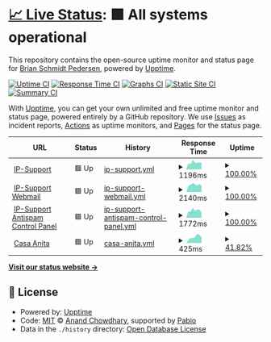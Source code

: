 # [📈 Live Status](https://xmpl.dk): <!--live status--> **🟩 All systems operational**

This repository contains the open-source uptime monitor and status page for [Brian Schmidt Pedersen](https://xmpl.dk), powered by [Upptime](https://github.com/upptime/upptime).

[![Uptime CI](https://github.com/briped/upptime/workflows/Uptime%20CI/badge.svg)](https://github.com/briped/upptime/actions?query=workflow%3A%22Uptime+CI%22)
[![Response Time CI](https://github.com/briped/upptime/workflows/Response%20Time%20CI/badge.svg)](https://github.com/briped/upptime/actions?query=workflow%3A%22Response+Time+CI%22)
[![Graphs CI](https://github.com/briped/upptime/workflows/Graphs%20CI/badge.svg)](https://github.com/briped/upptime/actions?query=workflow%3A%22Graphs+CI%22)
[![Static Site CI](https://github.com/briped/upptime/workflows/Static%20Site%20CI/badge.svg)](https://github.com/briped/upptime/actions?query=workflow%3A%22Static+Site+CI%22)
[![Summary CI](https://github.com/briped/upptime/workflows/Summary%20CI/badge.svg)](https://github.com/briped/upptime/actions?query=workflow%3A%22Summary+CI%22)

With [Upptime](https://upptime.js.org), you can get your own unlimited and free uptime monitor and status page, powered entirely by a GitHub repository. We use [Issues](https://github.com/briped/upptime/issues) as incident reports, [Actions](https://github.com/briped/upptime/actions) as uptime monitors, and [Pages](https://xmpl.dk) for the status page.

<!--start: status pages-->
<!-- This summary is generated by Upptime (https://github.com/upptime/upptime) -->
<!-- Do not edit this manually, your changes will be overwritten -->
<!-- prettier-ignore -->
| URL | Status | History | Response Time | Uptime |
| --- | ------ | ------- | ------------- | ------ |
| <img alt="" src="https://icons.duckduckgo.com/ip3/ip-support.dk.ico" height="13"> [IP-Support](https://ip-support.dk/) | 🟩 Up | [ip-support.yml](https://github.com/briped/upptime/commits/HEAD/history/ip-support.yml) | <details><summary><img alt="Response time graph" src="./graphs/ip-support/response-time-week.png" height="20"> 1196ms</summary><br><a href="https://up.xmpl.dk/history/ip-support"><img alt="Response time 1122" src="https://img.shields.io/endpoint?url=https%3A%2F%2Fraw.githubusercontent.com%2Fbriped%2Fupptime%2FHEAD%2Fapi%2Fip-support%2Fresponse-time.json"></a><br><a href="https://up.xmpl.dk/history/ip-support"><img alt="24-hour response time 1159" src="https://img.shields.io/endpoint?url=https%3A%2F%2Fraw.githubusercontent.com%2Fbriped%2Fupptime%2FHEAD%2Fapi%2Fip-support%2Fresponse-time-day.json"></a><br><a href="https://up.xmpl.dk/history/ip-support"><img alt="7-day response time 1196" src="https://img.shields.io/endpoint?url=https%3A%2F%2Fraw.githubusercontent.com%2Fbriped%2Fupptime%2FHEAD%2Fapi%2Fip-support%2Fresponse-time-week.json"></a><br><a href="https://up.xmpl.dk/history/ip-support"><img alt="30-day response time 1295" src="https://img.shields.io/endpoint?url=https%3A%2F%2Fraw.githubusercontent.com%2Fbriped%2Fupptime%2FHEAD%2Fapi%2Fip-support%2Fresponse-time-month.json"></a><br><a href="https://up.xmpl.dk/history/ip-support"><img alt="1-year response time 1122" src="https://img.shields.io/endpoint?url=https%3A%2F%2Fraw.githubusercontent.com%2Fbriped%2Fupptime%2FHEAD%2Fapi%2Fip-support%2Fresponse-time-year.json"></a></details> | <details><summary><a href="https://up.xmpl.dk/history/ip-support">100.00%</a></summary><a href="https://up.xmpl.dk/history/ip-support"><img alt="All-time uptime 99.98%" src="https://img.shields.io/endpoint?url=https%3A%2F%2Fraw.githubusercontent.com%2Fbriped%2Fupptime%2FHEAD%2Fapi%2Fip-support%2Fuptime.json"></a><br><a href="https://up.xmpl.dk/history/ip-support"><img alt="24-hour uptime 100.00%" src="https://img.shields.io/endpoint?url=https%3A%2F%2Fraw.githubusercontent.com%2Fbriped%2Fupptime%2FHEAD%2Fapi%2Fip-support%2Fuptime-day.json"></a><br><a href="https://up.xmpl.dk/history/ip-support"><img alt="7-day uptime 100.00%" src="https://img.shields.io/endpoint?url=https%3A%2F%2Fraw.githubusercontent.com%2Fbriped%2Fupptime%2FHEAD%2Fapi%2Fip-support%2Fuptime-week.json"></a><br><a href="https://up.xmpl.dk/history/ip-support"><img alt="30-day uptime 100.00%" src="https://img.shields.io/endpoint?url=https%3A%2F%2Fraw.githubusercontent.com%2Fbriped%2Fupptime%2FHEAD%2Fapi%2Fip-support%2Fuptime-month.json"></a><br><a href="https://up.xmpl.dk/history/ip-support"><img alt="1-year uptime 99.98%" src="https://img.shields.io/endpoint?url=https%3A%2F%2Fraw.githubusercontent.com%2Fbriped%2Fupptime%2FHEAD%2Fapi%2Fip-support%2Fuptime-year.json"></a></details>
| <img alt="" src="https://icons.duckduckgo.com/ip3/owa.ip-support.dk.ico" height="13"> [IP-Support Webmail](https://owa.ip-support.dk) | 🟩 Up | [ip-support-webmail.yml](https://github.com/briped/upptime/commits/HEAD/history/ip-support-webmail.yml) | <details><summary><img alt="Response time graph" src="./graphs/ip-support-webmail/response-time-week.png" height="20"> 2140ms</summary><br><a href="https://up.xmpl.dk/history/ip-support-webmail"><img alt="Response time 2105" src="https://img.shields.io/endpoint?url=https%3A%2F%2Fraw.githubusercontent.com%2Fbriped%2Fupptime%2FHEAD%2Fapi%2Fip-support-webmail%2Fresponse-time.json"></a><br><a href="https://up.xmpl.dk/history/ip-support-webmail"><img alt="24-hour response time 1850" src="https://img.shields.io/endpoint?url=https%3A%2F%2Fraw.githubusercontent.com%2Fbriped%2Fupptime%2FHEAD%2Fapi%2Fip-support-webmail%2Fresponse-time-day.json"></a><br><a href="https://up.xmpl.dk/history/ip-support-webmail"><img alt="7-day response time 2140" src="https://img.shields.io/endpoint?url=https%3A%2F%2Fraw.githubusercontent.com%2Fbriped%2Fupptime%2FHEAD%2Fapi%2Fip-support-webmail%2Fresponse-time-week.json"></a><br><a href="https://up.xmpl.dk/history/ip-support-webmail"><img alt="30-day response time 2133" src="https://img.shields.io/endpoint?url=https%3A%2F%2Fraw.githubusercontent.com%2Fbriped%2Fupptime%2FHEAD%2Fapi%2Fip-support-webmail%2Fresponse-time-month.json"></a><br><a href="https://up.xmpl.dk/history/ip-support-webmail"><img alt="1-year response time 2105" src="https://img.shields.io/endpoint?url=https%3A%2F%2Fraw.githubusercontent.com%2Fbriped%2Fupptime%2FHEAD%2Fapi%2Fip-support-webmail%2Fresponse-time-year.json"></a></details> | <details><summary><a href="https://up.xmpl.dk/history/ip-support-webmail">100.00%</a></summary><a href="https://up.xmpl.dk/history/ip-support-webmail"><img alt="All-time uptime 99.89%" src="https://img.shields.io/endpoint?url=https%3A%2F%2Fraw.githubusercontent.com%2Fbriped%2Fupptime%2FHEAD%2Fapi%2Fip-support-webmail%2Fuptime.json"></a><br><a href="https://up.xmpl.dk/history/ip-support-webmail"><img alt="24-hour uptime 100.00%" src="https://img.shields.io/endpoint?url=https%3A%2F%2Fraw.githubusercontent.com%2Fbriped%2Fupptime%2FHEAD%2Fapi%2Fip-support-webmail%2Fuptime-day.json"></a><br><a href="https://up.xmpl.dk/history/ip-support-webmail"><img alt="7-day uptime 100.00%" src="https://img.shields.io/endpoint?url=https%3A%2F%2Fraw.githubusercontent.com%2Fbriped%2Fupptime%2FHEAD%2Fapi%2Fip-support-webmail%2Fuptime-week.json"></a><br><a href="https://up.xmpl.dk/history/ip-support-webmail"><img alt="30-day uptime 99.81%" src="https://img.shields.io/endpoint?url=https%3A%2F%2Fraw.githubusercontent.com%2Fbriped%2Fupptime%2FHEAD%2Fapi%2Fip-support-webmail%2Fuptime-month.json"></a><br><a href="https://up.xmpl.dk/history/ip-support-webmail"><img alt="1-year uptime 99.89%" src="https://img.shields.io/endpoint?url=https%3A%2F%2Fraw.githubusercontent.com%2Fbriped%2Fupptime%2FHEAD%2Fapi%2Fip-support-webmail%2Fuptime-year.json"></a></details>
| <img alt="" src="https://icons.duckduckgo.com/ip3/antispam.ip-support.dk.ico" height="13"> [IP-Support Antispam Control Panel](https://antispam.ip-support.dk) | 🟩 Up | [ip-support-antispam-control-panel.yml](https://github.com/briped/upptime/commits/HEAD/history/ip-support-antispam-control-panel.yml) | <details><summary><img alt="Response time graph" src="./graphs/ip-support-antispam-control-panel/response-time-week.png" height="20"> 1772ms</summary><br><a href="https://up.xmpl.dk/history/ip-support-antispam-control-panel"><img alt="Response time 1685" src="https://img.shields.io/endpoint?url=https%3A%2F%2Fraw.githubusercontent.com%2Fbriped%2Fupptime%2FHEAD%2Fapi%2Fip-support-antispam-control-panel%2Fresponse-time.json"></a><br><a href="https://up.xmpl.dk/history/ip-support-antispam-control-panel"><img alt="24-hour response time 1286" src="https://img.shields.io/endpoint?url=https%3A%2F%2Fraw.githubusercontent.com%2Fbriped%2Fupptime%2FHEAD%2Fapi%2Fip-support-antispam-control-panel%2Fresponse-time-day.json"></a><br><a href="https://up.xmpl.dk/history/ip-support-antispam-control-panel"><img alt="7-day response time 1772" src="https://img.shields.io/endpoint?url=https%3A%2F%2Fraw.githubusercontent.com%2Fbriped%2Fupptime%2FHEAD%2Fapi%2Fip-support-antispam-control-panel%2Fresponse-time-week.json"></a><br><a href="https://up.xmpl.dk/history/ip-support-antispam-control-panel"><img alt="30-day response time 1931" src="https://img.shields.io/endpoint?url=https%3A%2F%2Fraw.githubusercontent.com%2Fbriped%2Fupptime%2FHEAD%2Fapi%2Fip-support-antispam-control-panel%2Fresponse-time-month.json"></a><br><a href="https://up.xmpl.dk/history/ip-support-antispam-control-panel"><img alt="1-year response time 1685" src="https://img.shields.io/endpoint?url=https%3A%2F%2Fraw.githubusercontent.com%2Fbriped%2Fupptime%2FHEAD%2Fapi%2Fip-support-antispam-control-panel%2Fresponse-time-year.json"></a></details> | <details><summary><a href="https://up.xmpl.dk/history/ip-support-antispam-control-panel">100.00%</a></summary><a href="https://up.xmpl.dk/history/ip-support-antispam-control-panel"><img alt="All-time uptime 96.76%" src="https://img.shields.io/endpoint?url=https%3A%2F%2Fraw.githubusercontent.com%2Fbriped%2Fupptime%2FHEAD%2Fapi%2Fip-support-antispam-control-panel%2Fuptime.json"></a><br><a href="https://up.xmpl.dk/history/ip-support-antispam-control-panel"><img alt="24-hour uptime 100.00%" src="https://img.shields.io/endpoint?url=https%3A%2F%2Fraw.githubusercontent.com%2Fbriped%2Fupptime%2FHEAD%2Fapi%2Fip-support-antispam-control-panel%2Fuptime-day.json"></a><br><a href="https://up.xmpl.dk/history/ip-support-antispam-control-panel"><img alt="7-day uptime 100.00%" src="https://img.shields.io/endpoint?url=https%3A%2F%2Fraw.githubusercontent.com%2Fbriped%2Fupptime%2FHEAD%2Fapi%2Fip-support-antispam-control-panel%2Fuptime-week.json"></a><br><a href="https://up.xmpl.dk/history/ip-support-antispam-control-panel"><img alt="30-day uptime 92.11%" src="https://img.shields.io/endpoint?url=https%3A%2F%2Fraw.githubusercontent.com%2Fbriped%2Fupptime%2FHEAD%2Fapi%2Fip-support-antispam-control-panel%2Fuptime-month.json"></a><br><a href="https://up.xmpl.dk/history/ip-support-antispam-control-panel"><img alt="1-year uptime 96.76%" src="https://img.shields.io/endpoint?url=https%3A%2F%2Fraw.githubusercontent.com%2Fbriped%2Fupptime%2FHEAD%2Fapi%2Fip-support-antispam-control-panel%2Fuptime-year.json"></a></details>
| <img alt="" src="https://icons.duckduckgo.com/ip3/casaanita.dk.ico" height="13"> [Casa Anita](http://casaanita.dk) | 🟩 Up | [casa-anita.yml](https://github.com/briped/upptime/commits/HEAD/history/casa-anita.yml) | <details><summary><img alt="Response time graph" src="./graphs/casa-anita/response-time-week.png" height="20"> 425ms</summary><br><a href="https://up.xmpl.dk/history/casa-anita"><img alt="Response time 431" src="https://img.shields.io/endpoint?url=https%3A%2F%2Fraw.githubusercontent.com%2Fbriped%2Fupptime%2FHEAD%2Fapi%2Fcasa-anita%2Fresponse-time.json"></a><br><a href="https://up.xmpl.dk/history/casa-anita"><img alt="24-hour response time 408" src="https://img.shields.io/endpoint?url=https%3A%2F%2Fraw.githubusercontent.com%2Fbriped%2Fupptime%2FHEAD%2Fapi%2Fcasa-anita%2Fresponse-time-day.json"></a><br><a href="https://up.xmpl.dk/history/casa-anita"><img alt="7-day response time 425" src="https://img.shields.io/endpoint?url=https%3A%2F%2Fraw.githubusercontent.com%2Fbriped%2Fupptime%2FHEAD%2Fapi%2Fcasa-anita%2Fresponse-time-week.json"></a><br><a href="https://up.xmpl.dk/history/casa-anita"><img alt="30-day response time 446" src="https://img.shields.io/endpoint?url=https%3A%2F%2Fraw.githubusercontent.com%2Fbriped%2Fupptime%2FHEAD%2Fapi%2Fcasa-anita%2Fresponse-time-month.json"></a><br><a href="https://up.xmpl.dk/history/casa-anita"><img alt="1-year response time 431" src="https://img.shields.io/endpoint?url=https%3A%2F%2Fraw.githubusercontent.com%2Fbriped%2Fupptime%2FHEAD%2Fapi%2Fcasa-anita%2Fresponse-time-year.json"></a></details> | <details><summary><a href="https://up.xmpl.dk/history/casa-anita">41.82%</a></summary><a href="https://up.xmpl.dk/history/casa-anita"><img alt="All-time uptime 94.50%" src="https://img.shields.io/endpoint?url=https%3A%2F%2Fraw.githubusercontent.com%2Fbriped%2Fupptime%2FHEAD%2Fapi%2Fcasa-anita%2Fuptime.json"></a><br><a href="https://up.xmpl.dk/history/casa-anita"><img alt="24-hour uptime 100.00%" src="https://img.shields.io/endpoint?url=https%3A%2F%2Fraw.githubusercontent.com%2Fbriped%2Fupptime%2FHEAD%2Fapi%2Fcasa-anita%2Fuptime-day.json"></a><br><a href="https://up.xmpl.dk/history/casa-anita"><img alt="7-day uptime 41.82%" src="https://img.shields.io/endpoint?url=https%3A%2F%2Fraw.githubusercontent.com%2Fbriped%2Fupptime%2FHEAD%2Fapi%2Fcasa-anita%2Fuptime-week.json"></a><br><a href="https://up.xmpl.dk/history/casa-anita"><img alt="30-day uptime 86.61%" src="https://img.shields.io/endpoint?url=https%3A%2F%2Fraw.githubusercontent.com%2Fbriped%2Fupptime%2FHEAD%2Fapi%2Fcasa-anita%2Fuptime-month.json"></a><br><a href="https://up.xmpl.dk/history/casa-anita"><img alt="1-year uptime 94.50%" src="https://img.shields.io/endpoint?url=https%3A%2F%2Fraw.githubusercontent.com%2Fbriped%2Fupptime%2FHEAD%2Fapi%2Fcasa-anita%2Fuptime-year.json"></a></details>

<!--end: status pages-->

[**Visit our status website →**](https://xmpl.dk)

## 📄 License

- Powered by: [Upptime](https://github.com/upptime/upptime)
- Code: [MIT](./LICENSE) © [Anand Chowdhary](https://anandchowdhary.com), supported by [Pabio](https://pabio.com)
- Data in the `./history` directory: [Open Database License](https://opendatacommons.org/licenses/odbl/1-0/)
